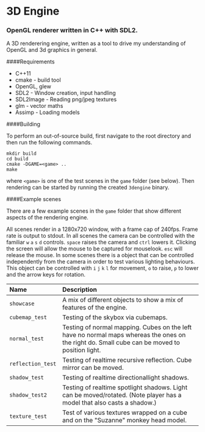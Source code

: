 # 3D Engine

### OpenGL renderer written in C++ with SDL2.

A 3D renderering engine, written as a tool to drive my understanding of OpenGL and 3d graphics in general.

####Requirements
* C++11
* cmake - build tool
* OpenGL, glew
* SDL2 - Window creation, input handling
* SDL2Image - Reading png/jpeg textures
* glm - vector maths
* Assimp - Loading models

####Building

To perform an out-of-source build, first navigate to the root directory and then run the following commands.

```
mkdir build
cd build
cmake -DGAME=<game> ..
make
```

where ```<game>``` is one of the test scenes in the ```game``` folder (see below). Then rendering can be started by running the created ```3dengine``` binary.

####Example scenes

There are a few example scenes in the ```game``` folder that show different aspects of the rendering engine.

All scenes render in a 1280x720 window, with a frame cap of 240fps. Frame rate is output to stdout. In all scenes the camera can be controlled with the familiar ```w``` ```a``` ```s``` ```d``` controls. ```space``` raises the camera and ```ctrl``` lowers it. Clicking the screen will allow the mouse to be captured for mouselook. ```esc``` will release the mouse. In some scenes there is a object that can be controlled independently from the camera in order to test various lighting behaviours. This object can be controlled with ```i``` ```j``` ```k``` ```l``` for movement, ```o``` to raise, ```p``` to lower and the arrow keys for rotation.

| Name                  | Description                                                        |
| :-------------------- | :----------------------------------------------------------------- |
| ```showcase```        | A mix of different objects to show a mix of features of the engine. |
| ```cubemap_test```    | Testing of the skybox via cubemaps. |
| ```normal_test```     | Testing of normal mapping. Cubes on the left have no normal maps whereas the ones on the right do. Small cube can be moved to position light. |
| ```reflection_test``` | Testing of realtime recursive reflection. Cube mirror can be moved. |
| ```shadow_test```     | Testing of realtime directionallight shadows. |
| ```shadow_test2```     | Testing of realtime spotlight shadows. Light can be moved/rotated. (Note player has a model that also casts a shadow.) |
| ```texture_test```    | Test of various textures wrapped on a cube and on the "Suzanne" monkey head model. |
